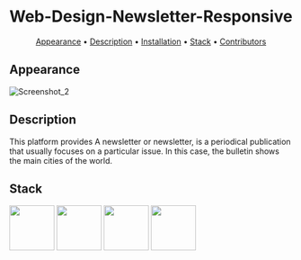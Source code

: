 # Web-Design-Newsletter-Responsive

<p align="center">
    <a href="#appearance">Appearance</a> &bull;
    <a href="#description">Description</a> &bull;
    <a href="#installation">Installation</a> &bull;
    <a href="#stack">Stack</a> &bull;
    <a href="#contributors">Contributors</a>
</p>

## Appearance

![Screenshot_2](https://user-images.githubusercontent.com/64670953/220819781-03b5a450-076f-412a-8b03-16f6815a2bb7.png)


<h3 align="center"></h3>

## Description

This platform provides A newsletter or newsletter, is a periodical publication that usually focuses on a particular issue. In this case, the bulletin shows the main cities of the world.

## Stack
<div>
        <img align=top
            src="https://user-images.githubusercontent.com/64670953/177221571-37261f89-d236-47c9-83a1-63b95cabd984.svg"
            alt="" width="80" height="80">
        <img align=top
            src="https://user-images.githubusercontent.com/64670953/177221862-8f63d42c-12cd-4576-9c83-59347b49a640.svg"
            alt="" width="80" height="80">
        <img align=top
            src="https://user-images.githubusercontent.com/64670953/177218388-97d51105-d3d1-4d57-bfe7-8f0159be9b82.svg"
            alt="" width="80" height="80">
        <img align=top
            src="https://user-images.githubusercontent.com/64670953/177218510-1abd1b80-4f8f-4747-bed1-686a615a951a.svg"
            alt="" width="80" height="80">
<div>
